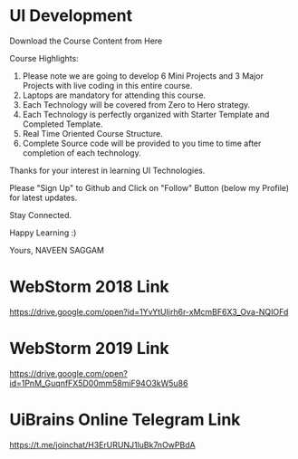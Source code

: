 # UI Development

Download the Course Content from Here

Course Highlights:

1) Please note we are going to develop 6 Mini Projects and 3 Major Projects with live coding in this entire course.
2) Laptops are mandatory for attending this course.
3) Each Technology will be covered from Zero to Hero strategy.
4) Each Technology is perfectly organized with Starter Template and Completed Template.
5) Real Time Oriented Course Structure.
6) Complete Source code will be provided to you time to time after completion of each technology.

Thanks for your interest in learning UI Technologies.

Please "Sign Up" to Github and Click on "Follow" Button (below my Profile) for latest updates.

Stay Connected.

Happy Learning :)

Yours,
NAVEEN SAGGAM

# WebStorm 2018 Link

https://drive.google.com/open?id=1YvYtUIjrh6r-xMcmBF6X3_Ova-NQIOFd

# WebStorm 2019 Link
https://drive.google.com/open?id=1PnM_GuqnfFX5D00mm58miF94O3kW5u86

# UiBrains Online Telegram Link
https://t.me/joinchat/H3ErURUNJ1luBk7nOwPBdA
